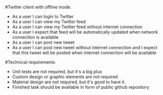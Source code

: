 #Twitter client with offline mode.

- As a user I can login to Twitter
- As a user I can view my Twitter feed
- As a user I can view my Twitter feed without internet connection
- As a user I expect that feed will be automatically updated when network connection is available
- As a user I can post new tweet
- As a user I can post new tweet without internet connection and I expect that this tweet will be posted when internet connection will be available

#Technical requirements

- Unit tests are not required, but it's a big plus
- Custom design or graphic elements are not required
- Material design are not required, but it's good to have it.
- Finished task should be available in form of public github repository
